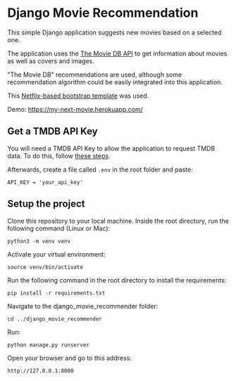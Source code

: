 # Django Movie Recommendation

This simple Django application suggests new movies based on a selected one.

The application uses the [The Movie DB API](https://developers.themoviedb.org/3) to get information about movies as well as covers and images.

"The Movie DB" recommendations are used, although some recommendation algorithm could be easily integrated into this application.

This [Netflix-based bootstrap template](https://w3hubs.com/netflix-home-page-in-bootstrap-5/) was used.


Demo: https://my-next-movie.herokuapp.com/

## Get a TMDB API Key
You will need a TMDB API Key to allow the application to request TMDB data. To do this, follow [these steps](https://developers.themoviedb.org/3/getting-started/introduction).

Afterwards, create a file called `.env` in the root folder and paste:

`API_KEY = 'your_api_key'`

## Setup the project

Clone this repository to your local machine. Inside the root directory, run the following command (Linux or Mac):

`python3 -m venv venv`

Activate your virtual environment:

`source venv/bin/activate`

Run the following command in the root directory to install the requirements:

`pip install -r requirements.txt`

Navigate to the django_movie_recommender folder:

`cd ../django_movie_recommender`

Run:

`python manage.py runserver`

Open your browser and go to this address:

`http://127.0.0.1:8000`